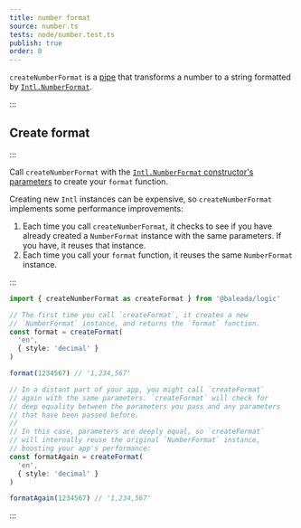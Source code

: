```yaml
---
title: number format
source: number.ts
tests: node/number.test.ts
publish: true
order: 0
---
```


`createNumberFormat` is a [pipe](/docs/logic/pipes-overview) that transforms a number to a string formatted by [`Intl.NumberFormat`](https://developer.mozilla.org/en-US/docs/Web/JavaScript/Reference/Global_Objects/Intl/NumberFormat).


:::
## Create format
:::

Call `createNumberFormat` with the [`Intl.NumberFormat` constructor's parameters](https://developer.mozilla.org/en-US/docs/Web/JavaScript/Reference/Global_Objects/Intl/NumberFormat/NumberFormat) to create your `format` function.

Creating new `Intl` instances can be expensive, so `createNumberFormat` implements some performance improvements:
1. Each time you call `createNumberFormat`, it checks to see if you have already created a `NumberFormat` instance with the same parameters. If you have, it reuses that instance.
2. Each time you call your `format` function, it reuses the same `NumberFormat` instance.

:::
```ts
import { createNumberFormat as createFormat } from '@baleada/logic'

// The first time you call `createFormat`, it creates a new
// `NumberFormat` instance, and returns the `format` function.
const format = createFormat(
  'en',
  { style: 'decimal' }
)

format(1234567) // '1,234,567'

// In a distant part of your app, you might call `createFormat`
// again with the same parameters. `createFormat` will check for
// deep equality between the parameters you pass and any parameters
// that have been passed before.
//
// In this case, parameters are deeply equal, so `createFormat`
// will internally reuse the original `NumberFormat` instance,
// boosting your app's performance:
const formatAgain = createFormat(
  'en',
  { style: 'decimal' }
)

formatAgain(1234567) // '1,234,567'
```
:::
